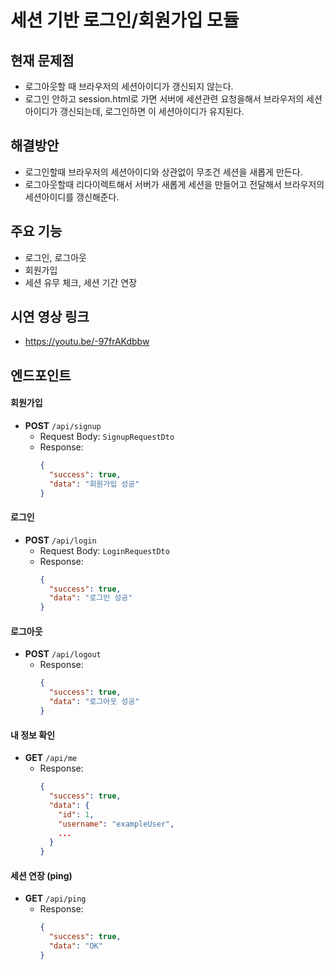 # 세션 기반 로그인/회원가입 모듈

## 현재 문제점
- 로그아웃할 때 브라우저의 세션아이디가 갱신되지 않는다. 
- 로그인 안하고 session.html로 가면 서버에 세션관련 요청을해서
  브라우저의 세션아이디가 갱신되는데, 로그인하면 이 세션아이디가 유지된다.

## 해결방안
- 로그인할때 브라우저의 세션아이디와 상관없이 무조건 세션을 새롭게 만든다.
- 로그아웃할때 리다이렉트해서 서버가 새롭게 세션을 만들어고 전달해서 브라우저의 세션아이디를 갱신해준다.

## 주요 기능
- 로그인, 로그아웃
- 회원가입
- 세션 유무 체크, 세션 기간 연장

## 시연 영상 링크
- https://youtu.be/-97frAKdbbw

## 엔드포인트

#### 회원가입
- **POST** `/api/signup`  
  - Request Body: `SignupRequestDto`
  - Response:  
    ```json
    {
      "success": true,
      "data": "회원가입 성공"
    }
    ```



#### 로그인
- **POST** `/api/login`  
  - Request Body: `LoginRequestDto`
  - Response:  
    ```json
    {
      "success": true,
      "data": "로그인 성공"
    }
    ```



#### 로그아웃
- **POST** `/api/logout`   
  - Response:  
    ```json
    {
      "success": true,
      "data": "로그아웃 성공"
    }
    ```



#### 내 정보 확인
- **GET** `/api/me`  
  - Response:  
    ```json
    {
      "success": true,
      "data": {
        "id": 1,
        "username": "exampleUser",
        ...
      }
    }
    ```



#### 세션 연장 (ping)
- **GET** `/api/ping`  
  - Response:  
    ```json
    {
      "success": true,
      "data": "OK"
    }
    ```
